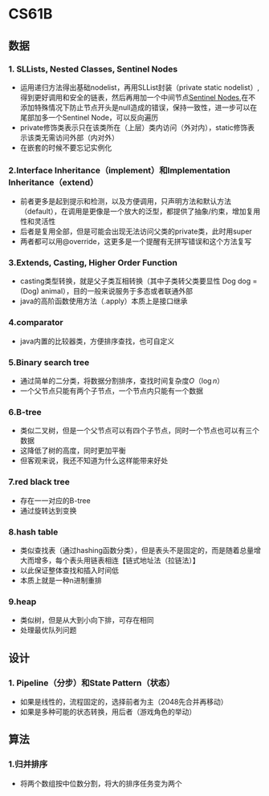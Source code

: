 # CS61B


## 数据

### 1. SLLists, Nested Classes, Sentinel Nodes
  - 运用递归方法得出基础nodelist，再用SLList封装（private static nodelist）,得到更好调用和安全的链表，然后再用加一个中间节点[Sentinel Nodes](https://github.com/Berkeley-CS61B/lectureCode-fa20/blob/master/lists2/SLList.java),在不添加特殊情况下防止节点开头是null造成的错误，保持一致性，进一步可以在尾部加多一个Sentinel Node，可以反向遍历
  - private修饰类表示只在该类所在（上层）类内访问（外对内），static修饰表示该类无需访问外部（内对外）
  - 在嵌套的时候不要忘记实例化

### 2.Interface Inheritance（implement）和Implementation Inheritance（extend）
  - 前者更多是起到提示和检测，以及方便调用，只声明方法和默认方法（default），在调用是更像是一个放大的泛型，都提供了抽象/约束，增加复用性和灵活性
  - 后者是复用全部，但是可能会出现无法访问父类的private类，此时用super
  - 两者都可以用@override，这更多是一个提醒有无拼写错误和这个方法复写

### 3.Extends, Casting, Higher Order Function
  - casting类型转换，就是父子类互相转换（其中子类转父类要显性 Dog dog = (Dog) animal），目的一般来说服务于多态或者联通外部
  - java的高阶函数使用方法（.apply）本质上是接口继承

### 4.comparator
   - java内置的比较器类，方便排序查找，也可自定义

### 5.Binary search tree
   - 通过简单的二分类，将数据分割排序，查找时间复杂度$O（\log n）$
   - 一个父节点只能有两个子节点，一个节点内只能有一个数据
  
### 6.B-tree
  - 类似二叉树，但是一个父节点可以有四个子节点，同时一个节点也可以有三个数据
  - 这降低了树的高度，同时更加平衡
  - 但客观来说，我还不知道为什么这样能带来好处

### 7.red black tree
  - 存在一一对应的B-tree
  - 通过旋转达到变换 

### 8.hash table
  - 类似查找表（通过hashing函数分类），但是表头不是固定的，而是随着总量增大而增多，每个表头用链表相连【链式地址法（拉链法）】
  - 以此保证整体查找和插入时间低
  - 本质上就是一种n进制重排

### 9.heap
  - 类似树，但是从大到小向下排，可存在相同
  - 处理最优队列问题

## 设计

### 1. Pipeline（分步）和State Pattern（状态）
  - 如果是线性的，流程固定的，选择前者为主（2048先合并再移动）
  - 如果是多种可能的状态转换，用后者（游戏角色的举动）



## 算法


### 1.归并排序
 - 将两个数组按中位数分割，将大的排序任务变为两个
